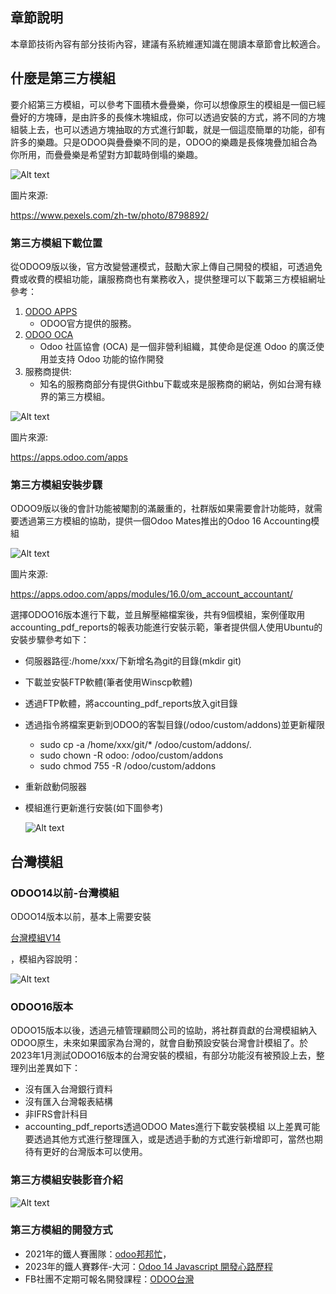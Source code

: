 ## 章節說明

本章節技術內容有部分技術內容，建議有系統維運知識在閱讀本章節會比較適合。

## 什麼是第三方模組

要介紹第三方模組，可以參考下圖積木疊疊樂，你可以想像原生的模組是一個已經疊好的方塊磚，是由許多的長條木塊組成，你可以透過安裝的方式，將不同的方塊組裝上去，也可以透過方塊抽取的方式進行卸載，就是一個這麼簡單的功能，卻有許多的樂趣。只是ODOO與疊疊樂不同的是，ODOO的樂趣是長條塊疊加組合為你所用，而疊疊樂是希望對方卸載時倒塌的樂趣。

![Alt text](https://ithelp.ithome.com.tw/upload/images/20230901/20161788quWWZRycgS.png)

圖片來源:

https://www.pexels.com/zh-tw/photo/8798892/

### 第三方模組下載位置

從ODOO9版以後，官方改變營運模式，鼓勵大家上傳自己開發的模組，可透過免費或收費的模組功能，讓服務商也有業務收入，提供整理可以下載第三方模組網址參考：

1. [ODOO APPS](https://apps.odoo.com/apps)
    - ODOO官方提供的服務。
2. [ODOO OCA](https://github.com/OCA)
    - Odoo 社區協會 (OCA) 是一個非營利組織，其使命是促進 Odoo 的廣泛使用並支持 Odoo 功能的協作開發
3. 服務商提供:
    - 知名的服務商部分有提供Githbu下載或來是服務商的網站，例如台灣有綠界的第三方模組。

![Alt text](https://ithelp.ithome.com.tw/upload/images/20230901/20161788jQrw47MA4j.png)

圖片來源:

https://apps.odoo.com/apps

### 第三方模組安裝步驟

ODOO9版以後的會計功能被閹割的滿嚴重的，社群版如果需要會計功能時，就需要透過第三方模組的協助，提供一個Odoo Mates推出的Odoo 16 Accounting模組

![Alt text](https://ithelp.ithome.com.tw/upload/images/20230901/20161788Sh7gKGoQTM.png)

圖片來源:

https://apps.odoo.com/apps/modules/16.0/om_account_accountant/

選擇ODOO16版本進行下載，並且解壓縮檔案後，共有9個模組，案例僅取用accounting_pdf_reports的報表功能進行安裝示範，筆者提供個人使用Ubuntu的安裝步驟參考如下：

- 伺服器路徑:/home/xxx/下新增名為git的目錄(mkdir git)
- 下載並安裝FTP軟體(筆者使用Winscp軟體)
- 透過FTP軟體，將accounting_pdf_reports放入git目錄
- 透過指令將檔案更新到ODOO的客製目錄(/odoo/custom/addons)並更新權限
    - sudo cp -a /home/xxx/git/* /odoo/custom/addons/.
    - sudo chown -R odoo: /odoo/custom/addons
    - sudo chmod 755 -R /odoo/custom/addons
- 重新啟動伺服器
- 模組進行更新進行安裝(如下圖參考)
    
    ![Alt text](https://ithelp.ithome.com.tw/upload/images/20230901/20161788b1TTx8cfO3.png)
    

## 台灣模組

### ODOO14以前-台灣模組

ODOO14版本以前，基本上需要安裝

[台灣模組V14](https://apps.odoo.com/apps/modules/14.0/l10n_tw_standard_ifrss/)

，模組內容說明：

![Alt text](https://ithelp.ithome.com.tw/upload/images/20230901/20161788KeqQe2GLGK.png)

### ODOO16版本

ODOO15版本以後，透過元植管理顧問公司的協助，將社群貢獻的台灣模組納入ODOO原生，未來如果國家為台灣的，就會自動預設安裝台灣會計模組了。於2023年1月測試ODOO16版本的台灣安裝的模組，有部分功能沒有被預設上去，整理列出差異如下：

- 沒有匯入台灣銀行資料
- 沒有匯入台灣報表結構
- 非IFRS會計科目
- accounting_pdf_reports透過ODOO Mates進行下載安裝模組
以上差異可能要透過其他方式進行整理匯入，或是透過手動的方式進行新增即可，當然也期待有更好的台灣版本可以使用。

### 第三方模組安裝影音介紹

![Alt text](https://img.youtube.com/vi/-kKjA2vhkwk/0.jpg)

### 第三方模組的開發方式

- 2021年的鐵人賽團隊：[odoo邦邦忙](https://ithelp.ithome.com.tw/2021ironman/signup/team/182)，
- 2023年的鐵人賽夥伴-大河：[Odoo 14 Javascript 開發心路歷程](https://ithelp.ithome.com.tw/users/20141805/ironman/6392)
- FB社團不定期可報名開發課程：[ODOO台灣](https://www.facebook.com/groups/odoo.taiwan/)
